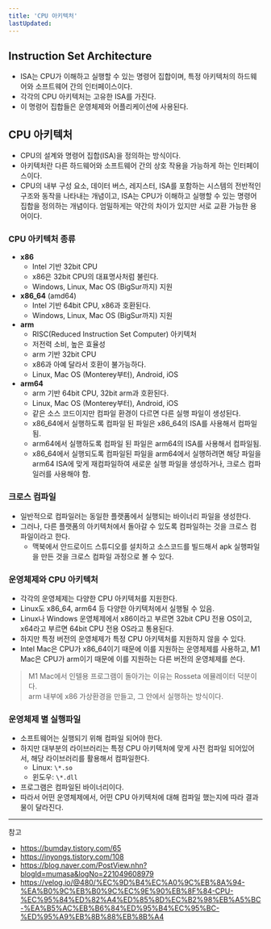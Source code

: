 ```yaml
---
title: 'CPU 아키텍처'
lastUpdated: 
---
```


## Instruction Set Architecture

- ISA는 CPU가 이해하고 실행할 수 있는 명령어 집합이며, 특정 아키텍처의 하드웨어와 소프트웨어 간의 인터페이스이다.
- 각각의 CPU 아키텍처는 고유한 ISA를 가진다.
- 이 명령어 집합들은 운영체제와 어플리케이션에 사용된다.

## CPU 아키텍처

- CPU의 설계와 명령어 집합(ISA)을 정의하는 방식이다.
- 아키텍처란 다른 하드웨어와 소프트웨어 간의 상호 작용을 가능하게 하는 인터페이스이다.
- CPU의 내부 구성 요소, 데이터 버스, 레지스터, ISA를 포함하는 시스템의 전반적인 구조와 동작을 나타내는 개념이고, ISA는 CPU가 이해하고 실행할 수 있는 명령어 집합을 정의하는 개념이다. 엄밀하게는 약간의 차이가 있지만 서로 교환 가능한 용어이다.

### CPU 아키텍처 종류

- **x86**
  - Intel 기반 32bit CPU
  - x86은 32bit CPU의 대표명사처럼 불린다.
  - Windows, Linux, Mac OS (BigSur까지) 지원
- **x86_64** (amd64)
  - Intel 기반 64bit CPU, x86과 호환된다.
  - Windows, Linux, Mac OS (BigSur까지) 지원
- **arm**
  - RISC(Reduced Instruction Set Computer) 아키텍처
  - 저전력 소비, 높은 효율성
  - arm 기반 32bit CPU
  - x86과 아예 달라서 호환이 불가능하다.
  - Linux, Mac OS (Monterey부터), Android, iOS
- **arm64**
  - arm 기반 64bit CPU, 32bit arm과 호환된다.
  - Linux, Mac OS (Monterey부터), Android, iOS
  - 같은 소스 코드이지만 컴파일 환경이 다르면 다른 실행 파일이 생성된다.
  - x86_64에서 실행하도록 컴파일 된 파일은 x86_64의 ISA를 사용해서 컴파일됨.
  - arm64에서 실행하도록 컴파일 된 파일은 arm64의 ISA를 사용해서 컴파일됨.
  - x86_64에서 실행되도록 컴파일된 파일을 arm64에서 실행하려면 해당 파일을 arm64 ISA에 맞게 재컴파일하여 새로운 실행 파일을 생성하거나, 크로스 컴파일러를 사용해야 함.

### 크로스 컴파일

- 일반적으로 컴파일러는 동일한 플랫폼에서 실행되는 바이너리 파일을 생성한다.
- 그러나, 다른 플랫폼의 아키텍처에서 돌아갈 수 있도록 컴파일하는 것을 크로스 컴파일이라고 한다.
  - 맥북에서 안드로이드 스튜디오를 설치하고 소스코드를 빌드해서 apk 실행파일을 만든 것을 크로스 컴파일 과정으로 볼 수 있다.
    
### 운영체제와 CPU 아키텍처

- 각각의 운영체제는 다양한 CPU 아키텍처를 지원한다.
- Linux도 x86_64, arm64 등 다양한 아키텍처에서 실행될 수 있음.
- Linux나 Windows 운영체제에서 x86이라고 부르면 32bit CPU 전용 OS이고, x64라고 부르면 64bit CPU 전용 OS라고 통용된다.
- 하지만 특정 버전의 운영체제가 특정 CPU 아키텍처를 지원하지 않을 수 있다.
- Intel Mac은 CPU가 x86_64이기 때문에 이를 지원하는 운영체제를 사용하고, M1 Mac은 CPU가 arm이기 때문에 이를 지원하는 다른 버전의 운영체제를 쓴다.

> M1 Mac에서 인텔용 프로그램이 돌아가는 이유는 Rosseta 에뮬레이터 덕분이다.<br/>
> arm 내부에 x86 가상환경을 만들고, 그 안에서 실행하는 방식이다.

### 운영체제 별 실행파일

- 소프트웨어는 실행되기 위해 컴파일 되어야 한다.
- 하지만 대부분의 라이브러리는 특정 CPU 아키텍처에 맞게 사전 컴파일 되어있어서, 해당 라이브러리를 활용해서 컴파일한다.
  - Linux: `\*.so`
  - 윈도우: `\*.dll`
- 프로그램은 컴파일된 바이너리이다.
- 따라서 어떤 운영체제에서, 어떤 CPU 아키텍처에 대해 컴파일 했는지에 따라 결과물이 달라진다.

---
참고
- https://bumday.tistory.com/65
- https://inyongs.tistory.com/108
- https://blog.naver.com/PostView.nhn?blogId=mumasa&logNo=221049608979
- https://velog.io/@480/%EC%9D%B4%EC%A0%9C%EB%8A%94-%EA%B0%9C%EB%B0%9C%EC%9E%90%EB%8F%84-CPU-%EC%95%84%ED%82%A4%ED%85%8D%EC%B2%98%EB%A5%BC-%EA%B5%AC%EB%B6%84%ED%95%B4%EC%95%BC-%ED%95%A9%EB%8B%88%EB%8B%A4

